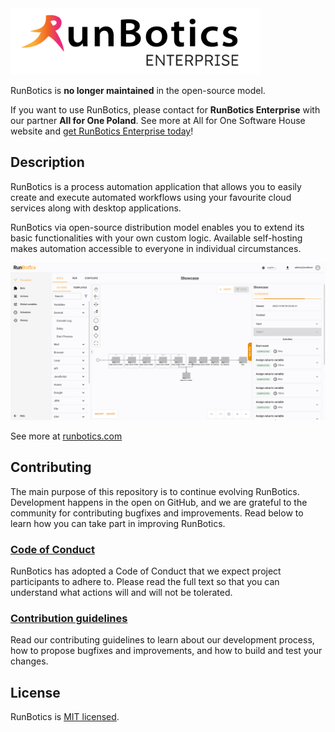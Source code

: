 <img src="https://github.com/runbotics/runbotics/blob/master/public/runbotics_enterprise_logo.png" alt="drawing" width="400"/>

RunBotics is **no longer maintained** in the open-source model.

If you want to use RunBotics, please contact for **RunBotics Enterprise** with our partner **All for One Poland**. See more at All for One Software House website and <a href="https://softwarehouse.all-for-one.pl/runbotics-enterprise/" target="_blank">get RunBotics Enterprise today</a>!
 
## Description

RunBotics is a process automation application that allows you to easily create and execute automated workflows using your favourite cloud services along with desktop applications.

RunBotics via open-source distribution model enables you to extend its basic functionalities with your own custom logic. Available self-hosting makes automation accessible to everyone in individual circumstances.

![RunBotics screenshot](https://github.com/runbotics/runbotics/blob/master/public/process_build.png)

See more at [runbotics.com](https://www.runbotics.com)

## Contributing

The main purpose of this repository is to continue evolving RunBotics. Development happens in the open on GitHub, and we are grateful to the community for contributing bugfixes and improvements. Read below to learn how you can take part in improving RunBotics.

### [Code of Conduct](https://github.com/runbotics/runbotics/blob/master/CODE_OF_CONDUCT.md)

RunBotics has adopted a Code of Conduct that we expect project participants to adhere to. Please read the full text so that you can understand what actions will and will not be tolerated.

### [Contribution guidelines](https://github.com/runbotics/runbotics/blob/master/CONTRIBUTING.md)

Read our contributing guidelines to learn about our development process, how to propose bugfixes and improvements, and how to build and test your changes.

## License

RunBotics is [MIT licensed](https://github.com/runbotics/runbotics/blob/master/license.md).
